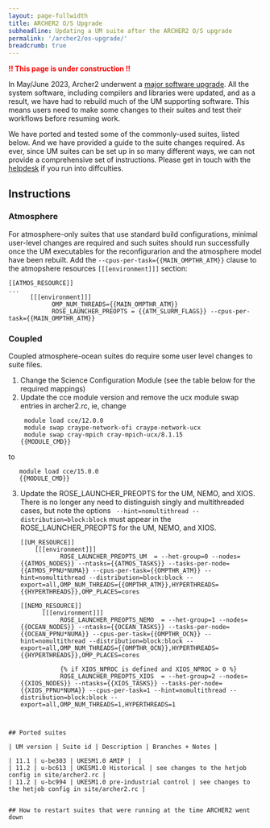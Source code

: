 ```yaml
---
layout: page-fullwidth
title: ARCHER2 O/S Upgrade
subheadline: Updating a UM suite after the ARCHER2 O/S upgrade 
permalink: '/archer2/os-upgrade/'
breadcrumb: true
---
```


<font color="red"><b>!! This page is under construction !!</b></font>

In May/June 2023, Archer2 underwent a [major software upgrade](https://docs.archer2.ac.uk/faq/upgrade-2023/). All the system software, including compilers and libraries were updated, and as a result, we have had to rebuild much of the UM supporting software. This means users need to make some changes to their suites and test their workflows before resuming work. 

We have ported and tested some of the commonly-used suites, listed below. And we have provided a guide to the suite changes required. As ever, since UM suites can be set up in so many different ways, we can not provide a comprehensive set of instructions. Please get in touch with the [helpdesk](https://cms-helpdesk.ncas.ac.uk/) if you run into diffculties. 

## Instructions 

### Atmosphere
For atmosphere-only suites that use standard build configurations, minimal user-level changes are required and such suites should run successfully once the UM executables for the reconfigurarion and the atmosphere model have been rebuilt. Add the ```--cpus-per-task={{MAIN_OMPTHR_ATM}}``` clause to the atmopshere resources ```[[[environment]]]``` section:
```
[[ATMOS_RESOURCE]]
...
      [[[environment]]]
            OMP_NUM_THREADS={{MAIN_OMPTHR_ATM}}
            ROSE_LAUNCHER_PREOPTS = {{ATM_SLURM_FLAGS}} --cpus-per-task={{MAIN_OMPTHR_ATM}}
```

### Coupled
Coupled atmosphere-ocean suites do require some user level changes to suite files.
1. Change the Science Configuration Module (see the table below for the required mappings)
2. Update the cce module version and remove the ucx module swap entries in archer2.rc, ie, change
    ```
     module load cce/12.0.0
     module swap craype-network-ofi craype-network-ucx
     module swap cray-mpich cray-mpich-ucx/8.1.15
    {{MODULE_CMD}}
    ```
to

 ```
    module load cce/15.0.0
    {{MODULE_CMD}}
 ```

3. Update the ROSE_LAUNCHER_PREOPTS for the UM, NEMO, and XIOS. There is no longer any need to distinguish singly and multithreaded cases, but note the options ``` --hint=nomultithread --distribution=block:block``` must appear in the ROSE_LAUNCHER_PREOPTS for the UM, NEMO, and XIOS.
   ```
   [[UM_RESOURCE]]
       [[[environment]]]
              ROSE_LAUNCHER_PREOPTS_UM  = --het-group=0 --nodes={{ATMOS_NODES}} --ntasks={{ATMOS_TASKS}} --tasks-per-node={{ATMOS_PPNU*NUMA}} --cpus-per-task={{OMPTHR_ATM}} --hint=nomultithread --distribution=block:block --export=all,OMP_NUM_THREADS={{OMPTHR_ATM}},HYPERTHREADS={{HYPERTHREADS}},OMP_PLACES=cores

   [[NEMO_RESOURCE]]
         [[[environment]]]
              ROSE_LAUNCHER_PREOPTS_NEMO  = --het-group=1 --nodes={{OCEAN_NODES}} --ntasks={{OCEAN_TASKS}} --tasks-per-node={{OCEAN_PPNU*NUMA}} --cpus-per-task={{OMPTHR_OCN}} --hint=nomultithread --distribution=block:block --export=all,OMP_NUM_THREADS={{OMPTHR_OCN}},HYPERTHREADS={{HYPERTHREADS}},OMP_PLACES=cores

              {% if XIOS_NPROC is defined and XIOS_NPROC > 0 %}
              ROSE_LAUNCHER_PREOPTS_XIOS  = --het-group=2 --nodes={{XIOS_NODES}} --ntasks={{XIOS_TASKS}} --tasks-per-node={{XIOS_PPNU*NUMA}} --cpus-per-task=1 --hint=nomultithread --distribution=block:block --export=all,OMP_NUM_THREADS=1,HYPERTHREADS=1
```


## Ported suites 

| UM version | Suite id | Description | Branches + Notes |

| 11.1 | u-be303 | UKESM1.0 AMIP |  |
| 11.2 | u-bc613 | UKESM1.0 Historical | see changes to the hetjob config in site/archer2.rc |
| 11.2 | u-bc994 | UKESM1.0 pre-industrial control | see changes to the hetjob config in site/archer2.rc |


## How to restart suites that were running at the time ARCHER2 went down
